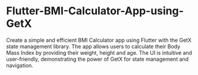 # Flutter-BMI-Calculator-App-using-GetX
Create a simple and efficient BMI Calculator app using Flutter with the GetX state management library. The app allows users to calculate their Body Mass Index by providing their weight, height and age. The UI is intuitive and user-friendly, demonstrating the power of GetX for state management and navigation.
